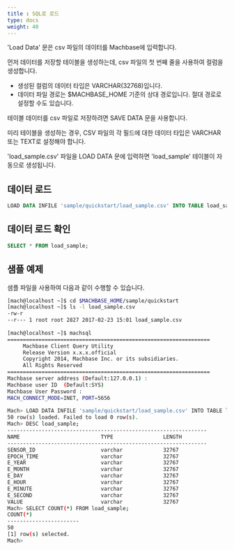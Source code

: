 ```yaml
---
title : SQL로 로드
type: docs
weight: 40
---
```


'Load Data' 문은 csv 파일의 데이터를 Machbase에 입력합니다.

먼저 데이터를 저장할 테이블을 생성하는데, csv 파일의 첫 번째 줄을 사용하여 컬럼을 생성합니다.

* 생성된 컬럼의 데이터 타입은 VARCHAR(32768)입니다.
* 데이터 파일 경로는 $MACHBASE_HOME 기준의 상대 경로입니다. 절대 경로로 설정할 수도 있습니다.

테이블 데이터를 csv 파일로 저장하려면 SAVE DATA 문을 사용합니다.

미리 테이블을 생성하는 경우, CSV 파일의 각 필드에 대한 데이터 타입은 VARCHAR 또는 TEXT로 설정해야 합니다.

'load_sample.csv' 파일을 LOAD DATA 문에 입력하면 'load_sample' 테이블이 자동으로 생성됩니다.


## 데이터 로드

```sql
LOAD DATA INFILE 'sample/quickstart/load_sample.csv' INTO TABLE load_sample AUTO HEADUSE;
```

## 데이터 로드 확인

```sql
SELECT * FROM load_sample;
```


## 샘플 예제

샘플 파일을 사용하여 다음과 같이 수행할 수 있습니다.

```bash
[mach@localhost ~]$ cd $MACHBASE_HOME/sample/quickstart
[mach@localhost ~]$ ls -l load_sample.csv
-rw-r
--r--- 1 root root 2827 2017-02-23 15:01 load_sample.csv
 
[mach@localhost ~]$ machsql
=================================================================
     Machbase Client Query Utility
     Release Version x.x.x.official
     Copyright 2014, Machbase Inc. or its subsidiaries.
     All Rights Reserved
=================================================================
Machbase server address (Default:127.0.0.1) :
Machbase user ID  (Default:SYS)
Machbase User Password :
MACH_CONNECT_MODE=INET, PORT=5656
 
Mach> LOAD DATA INFILE 'sample/quickstart/load_sample.csv' INTO TABLE load_sample AUTO HEADUSE;
50 row(s) loaded. Failed to load 0 row(s).
Mach> DESC load_sample;
----------------------------------------------------------------
NAME                          TYPE                LENGTH
----------------------------------------------------------------
SENSOR_ID                     varchar             32767
EPOCH_TIME                    varchar             32767
E_YEAR                        varchar             32767
E_MONTH                       varchar             32767
E_DAY                         varchar             32767
E_HOUR                        varchar             32767
E_MINUTE                      varchar             32767
E_SECOND                      varchar             32767
VALUE                         varchar             32767
Mach> SELECT COUNT(*) FROM load_sample;
COUNT(*)
-----------------------
50
[1] row(s) selected.
Mach>
```
